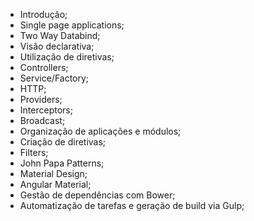 - Introdução;
- Single page applications;
- Two Way Databind;
- Visão declarativa;
- Utilização de diretivas;
- Controllers;
- Service/Factory;
- HTTP;
- Providers;
- Interceptors;
- Broadcast;
- Organização de aplicações e módulos;
- Criação de diretivas;
- Filters;
- John Papa Patterns;
- Material Design;
- Angular Material;
- Gestão de dependências com Bower;
- Automatização de tarefas e geração de build via Gulp;


